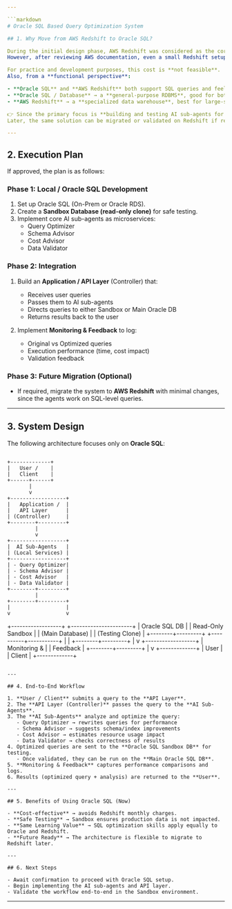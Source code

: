 ```yaml
---

```markdown
# Oracle SQL Based Query Optimization System

## 1. Why Move from AWS Redshift to Oracle SQL?

During the initial design phase, AWS Redshift was considered as the core database.  
However, after reviewing AWS documentation, even a small Redshift setup (Workload size: Small, 4 RPUs, ~1 hour daily runtime) costs around **$45.75 per month**.  

For practice and development purposes, this cost is **not feasible**.  
Also, from a **functional perspective**:

- **Oracle SQL** and **AWS Redshift** both support SQL queries and feel very similar for query writing.  
- **Oracle SQL / Database** → a **general-purpose RDBMS**, good for both transactions and analytics.  
- **AWS Redshift** → a **specialized data warehouse**, best for large-scale analytics.  

👉 Since the primary focus is **building and testing AI sub-agents for query optimization**, Oracle SQL is sufficient and cost-effective at this stage.  
Later, the same solution can be migrated or validated on Redshift if required.

---
```


## 2. Execution Plan

If approved, the plan is as follows:

### Phase 1: Local / Oracle SQL Development
1. Set up Oracle SQL (On-Prem or Oracle RDS).  
2. Create a **Sandbox Database (read-only clone)** for safe testing.  
3. Implement core AI sub-agents as microservices:  
   - Query Optimizer  
   - Schema Advisor  
   - Cost Advisor  
   - Data Validator  

### Phase 2: Integration
1. Build an **Application / API Layer** (Controller) that:  
   - Receives user queries  
   - Passes them to AI sub-agents  
   - Directs queries to either Sandbox or Main Oracle DB  
   - Returns results back to the user  

2. Implement **Monitoring & Feedback** to log:  
   - Original vs Optimized queries  
   - Execution performance (time, cost impact)  
   - Validation feedback  

### Phase 3: Future Migration (Optional)
- If required, migrate the system to **AWS Redshift** with minimal changes, since the agents work on SQL-level queries.

---

## 3. System Design

The following architecture focuses only on **Oracle SQL**:

```

```
    +-------------+
    |   User /    |
    |   Client    |
    +------+------+ 
           |
           v
    +------------------+
    |   Application /  |
    |   API Layer      |
    | (Controller)     |
    +--------+---------+
             |
             v
    +------------------+
    |  AI Sub-Agents   |
    | (Local Services) |
    +------------------+
    | - Query Optimizer|
    | - Schema Advisor |
    | - Cost Advisor   |
    | - Data Validator |
    +--------+---------+
             |
    +--------+---------+
    |                  |
    v                  v
+------------------+   +----------------------+
|  Oracle SQL DB   |   |  Read-Only Sandbox   |
| (Main Database)  |   |   (Testing Clone)    |
+--------+---------+   +----------+-----------+
             |                  |
             +--------+---------+
                      |
                      v
              +------------------+
              | Monitoring &     |
              |   Feedback       |
              +--------+---------+
                        |
                        v
                +-------------+
                |   User      |
                |   Client    |
                +-------------+

```

---

## 4. End-to-End Workflow

1. **User / Client** submits a query to the **API Layer**.  
2. The **API Layer (Controller)** passes the query to the **AI Sub-Agents**.  
3. The **AI Sub-Agents** analyze and optimize the query:  
   - Query Optimizer → rewrites queries for performance  
   - Schema Advisor → suggests schema/index improvements  
   - Cost Advisor → estimates resource usage impact  
   - Data Validator → checks correctness of results  
4. Optimized queries are sent to the **Oracle SQL Sandbox DB** for testing.  
   - Once validated, they can be run on the **Main Oracle SQL DB**.  
5. **Monitoring & Feedback** captures performance comparisons and logs.  
6. Results (optimized query + analysis) are returned to the **User**.  

---

## 5. Benefits of Using Oracle SQL (Now)

- **Cost-effective** → avoids Redshift monthly charges.  
- **Safe Testing** → Sandbox ensures production data is not impacted.  
- **Same Learning Value** → SQL optimization skills apply equally to Oracle and Redshift.  
- **Future Ready** → The architecture is flexible to migrate to Redshift later.  

---

## 6. Next Steps

- Await confirmation to proceed with Oracle SQL setup.  
- Begin implementing the AI sub-agents and API layer.  
- Validate the workflow end-to-end in the Sandbox environment.  
```

---

